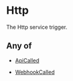# Http

The Http service trigger.

## Any of

- [ApiCalled](/api/automation/trigger/service/http/apicalled)

- [WebhookCalled](/api/automation/trigger/service/http/webhookcalled)
